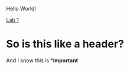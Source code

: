 Hello World!


[Lab 1](https:/IllusiveAldebaran.github.io/lab-report-1-week0.md)

# So is this like a header?
And I know this is ***important**